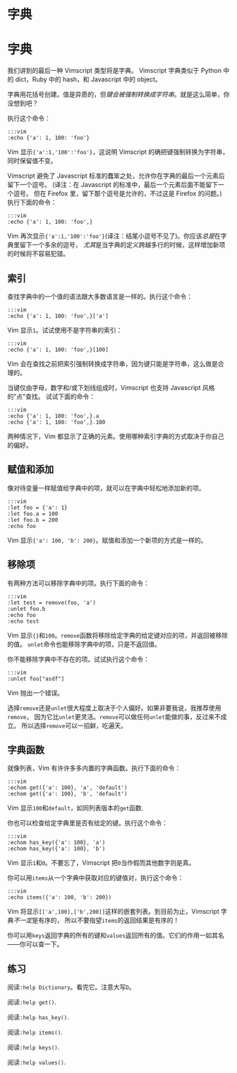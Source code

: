 # 字典

# 字典

我们讲到的最后一种 Vimscript 类型将是字典。 Vimscript 字典类似于 Python 中的 dict，Ruby 中的 hash，和 Javascript 中的 object。

字典用花括号创建。值是异质的，但*键会被强制转换成字符串*。就是这么简单，你没想到吧？

执行这个命令：

```
:::vim
:echo {'a': 1, 100: 'foo'} 
```

Vim 显示`{'a':1,'100':'foo'}`，这说明 Vimscript 的确把键强制转换为字符串，同时保留值不变。

Vimscript 避免了 Javascript 标准的蠢笨之处，允许你在字典的最后一个元素后留下一个逗号。 (译注：在 Javascript 的标准中，最后一个元素后面不能留下一个逗号。 但在 Firefox 里，留下那个逗号是允许的，不过这是 Firefox 的问题。) 执行下面的命令：

```
:::vim
:echo {'a': 1, 100: 'foo',} 
```

Vim 再次显示`{'a':1,'100':'foo'}`(译注：结尾小逗号不见了)。你应该*总是*在字典里留下一个多余的逗号， *尤其*是当字典的定义跨越多行的时候，这样增加新项的时候将不容易犯错。

## 索引

查找字典中的一个值的语法跟大多数语言是一样的。执行这个命令：

```
:::vim
:echo {'a': 1, 100: 'foo',}['a'] 
```

Vim 显示`1`。试试使用不是字符串的索引：

```
:::vim
:echo {'a': 1, 100: 'foo',}[100] 
```

Vim 会在查找之前把索引强制转换成字符串，因为键只能是字符串，这么做是合理的。

当键仅由字母，数字和/或下划线组成时，Vimscript 也支持 Javascript 风格的"点"查找。 试试下面的命令：

```
:::vim
:echo {'a': 1, 100: 'foo',}.a
:echo {'a': 1, 100: 'foo',}.100 
```

两种情况下，Vim 都显示了正确的元素。使用哪种索引字典的方式取决于你自己的偏好。

## 赋值和添加

像对待变量一样赋值给字典中的项，就可以在字典中轻松地添加新的项。

```
:::vim
:let foo = {'a': 1}
:let foo.a = 100
:let foo.b = 200
:echo foo 
```

Vim 显示`{'a': 100, 'b': 200}`。赋值和添加一个新项的方式是一样的。

## 移除项

有两种方法可以移除字典中的项。执行下面的命令：

```
:::vim
:let test = remove(foo, 'a')
:unlet foo.b
:echo foo
:echo test 
```

Vim 显示`{}`和`100`。`remove`函数将移除给定字典的给定键对应的项，并返回被移除的值。 `unlet`命令也能移除字典中的项，只是不返回值。

你不能移除字典中不存在的项。试试执行这个命令：

```
:::vim
:unlet foo["asdf"] 
```

Vim 抛出一个错误。

选择`remove`还是`unlet`很大程度上取决于个人偏好。如果非要我说，我推荐使用`remove`， 因为它比`unlet`更灵活。`remove`可以做任何`unlet`能做的事，反过来不成立。 所以选择`remove`可以一招鲜，吃遍天。

## 字典函数

就像列表，Vim 有许许多多内置的字典函数。执行下面的命令：

```
:::vim
:echom get({'a': 100}, 'a', 'default')
:echom get({'a': 100}, 'b', 'default') 
```

Vim 显示`100`和`default`，如同列表版本的`get`函数.

你也可以检查给定字典里是否有给定的键。执行这个命令：

```
:::vim
:echom has_key({'a': 100}, 'a')
:echom has_key({'a': 100}, 'b') 
```

Vim 显示`1`和`0`。不要忘了，Vimscript 把`0`当作假而其他数字则是真。

你可以用`items`从一个字典中获取对应的键值对，执行这个命令：

```
:::vim
:echo items({'a': 100, 'b': 200}) 
```

Vim 将显示`[['a',100],['b',200]]`这样的嵌套列表。到目前为止，Vimscript 字典*不一定*是有序的， 所以不要指望`items`的返回结果是有序的！

你可以用`keys`返回字典的所有的键和`values`返回所有的值。它们的作用一如其名——你可以查一下。

## 练习

阅读`:help Dictionary`。看完它。注意大写`D`。

阅读`:help get()`.

阅读`:help has_key()`.

阅读`:help items()`.

阅读`:help keys()`.

阅读`:help values()`.